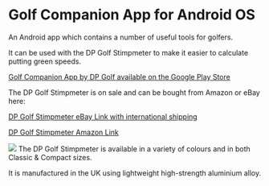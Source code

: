 # Golf Companion App for Android OS
An Android app which contains a number of useful tools for golfers.

It can be used with the DP Golf Stimpmeter to make it easier to calculate putting green speeds.

<a href="https://play.google.com/store/apps/details?id=co.uk.dpeng.golfcompanion">Golf Companion App by DP Golf available on the Google Play Store</a>

The DP Golf Stimpmeter is on sale and can be bought from Amazon or eBay here:

<a href="https://www.ebay.co.uk/itm/324983551890">DP Golf Stimpmeter eBay Link with international shipping</a>

<a href="https://www.amazon.co.uk/Golf-Stimpmeter-Speedmeter-accurately-measure/dp/B09XKRLQ9Q">DP Golf Stimpmeter Amazon Link</a>

<img src="https://i.ebayimg.com/images/g/R8MAAOSwm4VicWKC/s-l1600.jpg" />
The DP Golf Stimpmeter is available in a variety of colours and in both Classic & Compact sizes.

It is manufactured in the UK using lightweight high-strength aluminium alloy.
